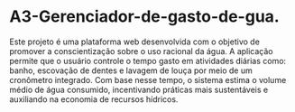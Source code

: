 # A3-Gerenciador-de-gasto-de-gua.
Este projeto é uma plataforma web desenvolvida com o objetivo de promover a conscientização sobre o uso racional da água. A aplicação permite que o usuário controle o tempo gasto em atividades diárias como: banho, escovação de dentes e lavagem de louça por meio de um cronômetro integrado. Com base nesse tempo, o sistema estima o volume médio de água consumido, incentivando práticas mais sustentáveis e auxiliando na economia de recursos hídricos.
